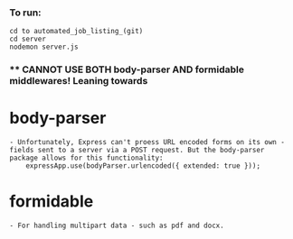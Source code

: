 ### To run:
	cd to automated_job_listing_(git)
	cd server
	nodemon server.js

### ** CANNOT USE BOTH body-parser AND formidable middlewares! Leaning towards 

# body-parser
	- Unfortunately, Express can't proess URL encoded forms on its own - fields sent to a server via a POST request. But the body-parser package allows for this functionality:
		expressApp.use(bodyParser.urlencoded({ extended: true }));

# formidable
	- For handling multipart data - such as pdf and docx. 
